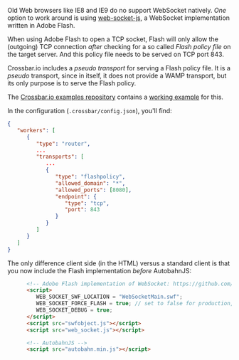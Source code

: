 Old Web browsers like IE8 and IE9 do no support WebSocket natively. *One* option to work around is using [web-socket-js](https://github.com/gimite/web-socket-js), a WebSocket implementation written in Adobe Flash.

When using Adobe Flash to open a TCP socket, Flash will only allow the (outgoing) TCP connection *after* checking for a so called *Flash policy file* on the target server. And this policy file needs to be served on TCP port 843.

Crossbar.io includes a *pseudo transport* for serving a Flash policy file. It is a *pseudo* transport, since in itself, it does not provide a WAMP transport, but its only purpose is to serve the Flash policy.

The [Crossbar.io examples repository](https://github.com/crossbario/crossbarexamples) contains a [working example](https://github.com/crossbario/crossbarexamples/tree/master/flash) for this.

In the configuration (`.crossbar/config.json`), you'll find:

```json
{
   "workers": [
      {
         "type": "router",
         ...
         "transports": [
            ...
            {
               "type": "flashpolicy",
               "allowed_domain": "*",
               "allowed_ports": [8080],
               "endpoint": {
                  "type": "tcp",
                  "port": 843
               }
            }
         ]
      }
   ]
}
```

The only difference client side (in the HTML) versus a standard client is that you now include the Flash implementation *before* AutobahnJS:

```html
      <!-- Adobe Flash implementation of WebSocket: https://github.com/gimite/web-socket-js -->
      <script>
         WEB_SOCKET_SWF_LOCATION = "WebSocketMain.swf";
         WEB_SOCKET_FORCE_FLASH = true; // set to false for production, otherwise it _always_ uses Flash
         WEB_SOCKET_DEBUG = true;
      </script>
      <script src="swfobject.js"></script>
      <script src="web_socket.js"></script>

      <!-- AutobahnJS -->
      <script src="autobahn.min.js"></script>
```